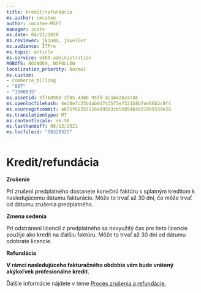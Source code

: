 ```yaml
---
title: Kredit/refundácia
ms.author: cmcatee
author: cmcatee-MSFT
manager: scotv
ms.date: 04/21/2020
ms.reviewer: jkinma, jmueller
ms.audience: ITPro
ms.topic: article
ms.service: o365-administration
ROBOTS: NOINDEX, NOFOLLOW
localization_priority: Normal
ms.custom:
- commerce_billing
- "897"
- "1500035"
ms.assetid: 5f76890d-3f85-430b-95fd-dcab42624745
ms.openlocfilehash: 4e38e7c25b1ab0d7435f5e7321b8b7a466b2c9f4
ms.sourcegitcommit: ab75f66355116e995b3cb5505465b31989339e28
ms.translationtype: MT
ms.contentlocale: sk-SK
ms.lasthandoff: 08/13/2021
ms.locfileid: "58320325"
---
```

# <a name="creditrefund"></a>Kredit/refundácia

**Zrušenie**
  
Pri zrušení predplatného dostanete konečnú faktúru s splatným kreditom k nasledujúcemu dátumu fakturácie. Môže to trvať až 30 dní, čo môže trvať od dátumu zrušenia predplatného.
  
**Zmena sedenia**
  
Pri odstránení licencií z predplatného sa nevyužitý čas pre tieto licencie použije ako kredit na ďalšiu faktúru. Môže to trvať až 30 dní od dátumu odobrate licencie.

**Refundácia**

**V rámci nasledujúceho fakturačného obdobia vám bude vrátený akýkoľvek profesionálne kredit.**

Ďalšie informácie nájdete v téme [Proces zrušenia a refundácie.](https://docs.microsoft.com/microsoft-365/commerce/subscriptions/cancel-your-subscription) 
